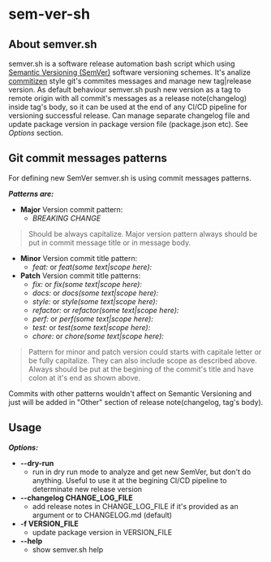 # sem-ver-sh
## About semver.sh
semver.sh is a software release automation bash script which using [Semantic Versioning (SemVer)](https://semver.org/) software versioning schemes. 
It's analize [commitizen](https://github.com/commitizen) style git's commites messages and manage new tag|release version. 
As default behaviour semver.sh push new version as a tag to remote origin with all commit's messages as a release note(changelog) inside tag's body, so it can be used at the end of any CI/CD pipeline for versioning successful release.
Can manage separate changelog file and update package version in package version file (package.json etc). See *Options* section.
## Git commit messages patterns
For defining new SemVer semver.sh is using commit messages patterns. 

***Patterns are:***
- **Major** Version commit pattern:
  - *BREAKING CHANGE*

> Should be always capitalize. Major version pattern always should be put in commit message title or in message body.

- **Minor** Version commit title pattern:
  - *feat:* or *feat(some text|scope here):*
- **Patch** Version commit title patterns: 
  - *fix:* or *fix(some text|scope here):*
  - *docs:* or *docs(some text|scope here):*
  - *style:* or *style(some text|scope here):*
  - *refactor:* or *refactor(some text|scope here):*
  - *perf:* or *perf(some text|scope here):*
  - *test:* or *test(some text|scope here):*
  - *chore:* or *chore(some text|scope here):*

> Pattern for minor and patch version could starts with capitale letter or be fully capitalize. They can also include scope as described above.  Always should be put at the begining of the commit's title and have colon at it's end as shown above.

Commits with other patterns wouldn't affect on Semantic Versioning and just will be added in "Other" section of release note(changelog, tag's body).
## Usage
***Options:***
- **--dry-run**
  - run in dry run mode to analyze and get new SemVer, but don't do anything. Useful to use it at the begining CI/CD pipeline to determinate new release version
- **--changelog CHANGE_LOG_FILE**
  - add release notes in CHANGE_LOG_FILE if it's provided as an argument or to CHANGELOG.md (default)
- **-f VERSION_FILE**
  - update package version in VERSION_FILE
- **--help**
  - show semver.sh help
